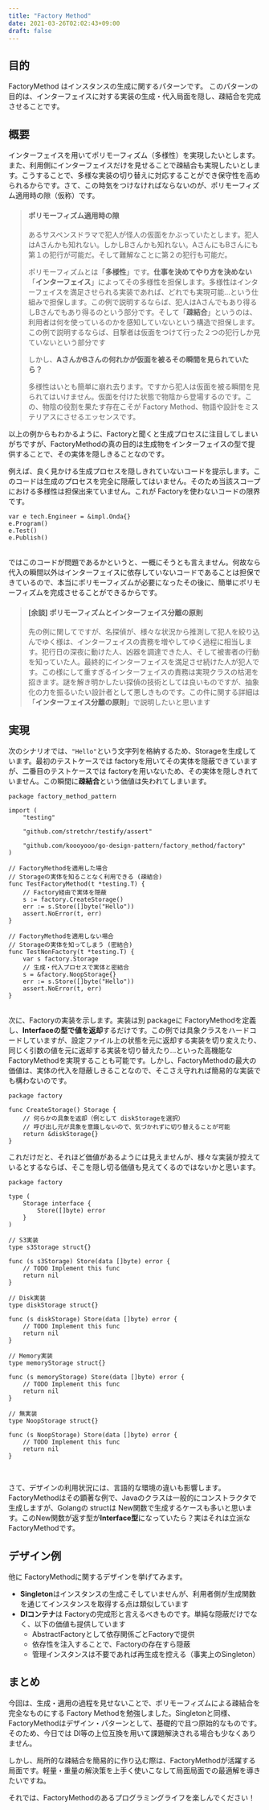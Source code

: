 ```yaml
---
title: "Factory Method"
date: 2021-03-26T02:02:43+09:00
draft: false
---
```


## 目的
FactoryMethod はインスタンスの生成に関するパターンです。
このパターンの目的は、インターフェイスに対する実装の生成・代入局面を隠し、疎結合を完成させることです。

## 概要
インターフェイスを用いてポリモーフィズム（多様性）を実現したいとします。また、利用側にインターフェイスだけを見せることで疎結合も実現したいとします。こうすることで、多様な実装の切り替えに対応することができ保守性を高められるからです。さて、この時気をつけなければならないのが、ポリモーフィズム適用時の隙（仮称）です。

> #### ポリモーフィズム適用時の隙
> あるサスペンスドラマで犯人が怪人の仮面をかぶっていたとします。犯人はAさんかも知れない。しかしBさんかも知れない。AさんにもBさんにも第１の犯行が可能だ。そして難解なことに第２の犯行も可能だ。
> 
> ポリモーフィズムとは「**多様性**」です。**仕事を決めてやり方を決めない**「**インターフェイス**」によってその多様性を担保します。多様性はインターフェイスを満足させられる実装であれば、どれでも実現可能…という仕組みで担保します。この例で説明するならば、犯人はAさんでもあり得るしBさんでもあり得るのという部分です。そして「**疎結合**」というのは、利用者は何を使っているのかを感知していないという構造で担保します。この例で説明するならば、目撃者は仮面をつけて行った２つの犯行しか見ていないという部分です
> 
> しかし、**AさんかBさんの何れかが仮面を被るその瞬間を見られていたら？**
> 
> 多様性はいとも簡単に崩れ去ります。ですから犯人は仮面を被る瞬間を見られてはいけません。仮面を付けた状態で物陰から登場するのです。この、物陰の役割を果たす存在こそが Factory Method、物語や設計をミステリアスにさせるエッセンスです。
 
以上の例からもわかるように、Factoryと聞くと生成プロセスに注目してしまいがちですが、FactoryMethodの真の目的は生成物をインターフェイスの型で提供することで、その実体を隠しきることなのです。

例えば、良く見かける生成プロセスを隠しきれていないコードを提示します。このコードは生成のプロセスを完全に隠蔽してはいません。そのため当該スコープにおける多様性は担保出来ていません。これが Factoryを使わないコードの限界です。

```golang
var e tech.Engineer = &impl.Onda{}
e.Program()
e.Test()
e.Publish()
```
&nbsp;  
ではこのコードが問題であるかというと、一概にそうとも言えません。何故なら代入の瞬間以外はインターフェイスに依存していないコードであることは担保できているので、本当にポリモーフィズムが必要になったその後に、簡単にポリモーフィズムを完成させることができるからです。

> #### [余談] ポリモーフィズムとインターフェイス分離の原則
> 先の例に関してですが、名探偵が、様々な状況から推測して犯人を絞り込んでゆく様は、インターフェイスの責務を増やしてゆく過程に相当します。犯行日の深夜に動けた人、凶器を調達できた人、そして被害者の行動を知っていた人。最終的にインターフェイスを満足させ続けた人が犯人です。この様にして重すぎるインターフェイスの責務は実現クラスの枯渇を招きます。謎を解き明かしたい探偵の技術としては良いものですが、抽象化の力を振るいたい設計者として悪しきものです。この件に関する詳細は「**インターフェイス分離の原則**」で説明したいと思います

## 実現
次のシナリオでは、`"Hello"`という文字列を格納するため、Storageを生成しています。最初のテストケースでは factoryを用いてその実体を隠蔽できていますが、二番目のテストケースでは factoryを用いないため、その実体を隠しきれていません。この瞬間に**疎結合**という価値は失われてしまいます。

```
package factory_method_pattern

import (
	"testing"

	"github.com/stretchr/testify/assert"

	"github.com/koooyooo/go-design-pattern/factory_method/factory"
)

// FactoryMethodを適用した場合
// Storageの実体を知ることなく利用できる (疎結合)
func TestFactoryMethod(t *testing.T) {
	// Factory経由で実体を隠蔽
	s := factory.CreateStorage()
	err := s.Store([]byte("Hello"))
	assert.NoError(t, err)
}

// FactoryMethodを適用しない場合
// Storageの実体を知ってしまう (密結合)
func TestNonFactory(t *testing.T) {
	var s factory.Storage
	// 生成・代入プロセスで実体と密結合
	s = &factory.NoopStorage{}
	err := s.Store([]byte("Hello"))
	assert.NoError(t, err)
}
```
&nbsp;  
次に、Factoryの実装を示します。実装は別 packageに FactoryMethodを定義し、**Interfaceの型で値を返却**するだけです。この例では具象クラスをハードコードしていますが、設定ファイル上の状態を元に返却する実装を切り変えたり、同じく引数の値を元に返却する実装を切り替えたり…といった高機能な FactoryMethodを実現することも可能です。しかし、FactoryMethodの最大の価値は、実体の代入を隠蔽しきることなので、そこさえ守れれば簡易的な実装でも構わないのです。

```golang
package factory

func CreateStorage() Storage {
	// 何らかの具象を返却（例として diskStorageを選択）
	// 呼び出し元が具象を意識しないので、気づかれずに切り替えることが可能
	return &diskStorage{}
}
```

これだけだと、それほど価値があるようには見えませんが、様々な実装が控えているとするならば、そこを隠し切る価値も見えてくるのではないかと思います。

```golang
package factory

type (
	Storage interface {
		Store([]byte) error
	}
)

// S3実装
type s3Storage struct{}

func (s s3Storage) Store(data []byte) error {
	// TODO Implement this func
	return nil
}

// Disk実装
type diskStorage struct{}

func (s diskStorage) Store(data []byte) error {
	// TODO Implement this func
	return nil
}

// Memory実装
type memoryStorage struct{}

func (s memoryStorage) Store(data []byte) error {
	// TODO Implement this func
	return nil
}

// 無実装
type NoopStorage struct{}

func (s NoopStorage) Store(data []byte) error {
	// TODO Implement this func
	return nil
}

```
&nbsp;  

さて、デザインの利用状況には、言語的な環境の違いも影響します。FactoryMethodはその顕著な例で、Javaのクラスは一般的にコンストラクタで生成しますが、Golangの structは New関数で生成するケースも多いと思います。このNew関数が返す型が**Interface型**になっていたら？実はそれは立派な FactoryMethodです。

## デザイン例
他に FactoryMethodに関するデザインを挙げてみます。
- **Singleton**はインスタンスの生成こそしていませんが、利用者側が生成関数を通じてインスタンスを取得する点は類似しています
- **DIコンテナ**は Factoryの完成形と言えるべきものです。単純な隠蔽だけでなく、以下の価値も提供しています
  - AbstractFactoryとして依存関係ごとFactoryで提供
  - 依存性を注入することで、Factoryの存在すら隠蔽
  - 管理インスタンスは不要であれば再生成を控える（事実上のSingleton）


## まとめ
今回は、生成・適用の過程を見せないことで、ポリモーフィズムによる疎結合を完全なものにする Factory Methodを勉強しました。Singletonと同様、FactoryMethodはデザイン・パターンとして、基礎的で且つ原始的なものです。そのため、今日では DI等の上位互換を用いて課題解決される場合も少なくありません。

しかし、局所的な疎結合を簡易的に作り込む際は、FactoryMethodが活躍する局面です。軽量・重量の解決策を上手く使いこなして局面局面での最適解を導きたいですね。

それでは、FactoryMethodのあるプログラミングライフを楽しんでください！
